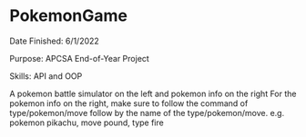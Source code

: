 # PokemonGame

Date Finished: 6/1/2022

Purpose: APCSA End-of-Year Project

Skills: API and OOP

A pokemon battle simulator on the left and pokemon info on the right
For the pokemon info on the right, make sure to follow the command of type/pokemon/move follow by the name of the type/pokemon/move. e.g. pokemon pikachu, move pound, type fire
